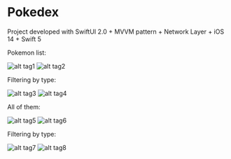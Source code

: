 # Pokedex

Project developed with SwiftUI 2.0 + MVVM pattern + Network Layer + iOS 14 + Swift 5

Pokemon list:

![alt tag1](images/pokedex_01.png)
![alt tag2](images/pokedex_02.png)

Filtering by type:

![alt tag3](images/pokedex_04.png)
![alt tag4](images/pokedex_05.png)

All of them:

![alt tag5](images/pokedex_03.png)
![alt tag6](images/pokedex_08.png)

Filtering by type:

![alt tag7](images/pokedex_07.png)
![alt tag8](images/pokedex_06.png)
